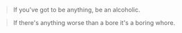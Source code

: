 > If you've got to be anything, be an alcoholic.


> If there's anything worse than a bore it's a boring whore.